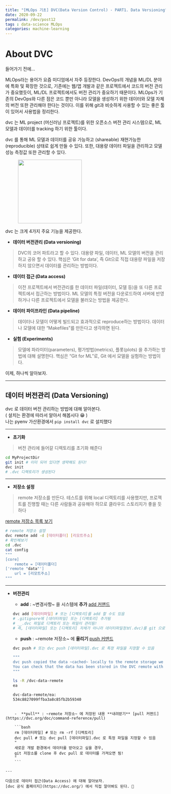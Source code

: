 ```yaml
---
title: "[MLOps 기초] DVC(Data Version Control) - PART1. Data Versioning"
date: 2020-09-22
permalink: /dev/post12
tags : data-science MLOps
categories: machine-learning
---
```


# About DVC
들어가기 전에… 

MLOps라는 용어가 요즘 미디엄에서 자주 등장한다. DevOps의 개념을 ML/DL 분야에 특화 및 확장한 것으로, 기존에는 웹/앱 개발과 같은 프로젝트에서 코드의 버전 관리가 중요했듯이, ML/DL 프로젝트에서도 버전 관리가 중요하기 때문이다.  MLOps가 기존의 DevOps와 다른 점은 코드 뿐만 아니라 모델을 생성하기 위한 데이터와 모델 자체의 버전 또한 관리해야 한다는 것이다. 이를 위해 git과 비슷하게 사용할 수 있는 좋은 툴이 있어서 사용법을 정리한다.

dvc 는 ML project (머신러닝 프로젝트)를 위한 오픈소스 버전 관리 시스템으로, ML 모델과 데이터를 tracking 하기 위한 툴이다. 

dvc 를 통해 ML 모델과 데이터를 공유 가능하고 (shareable) 재현가능한(reproducible) 상태로 쉽게 만들 수 있다. 또한, 대용량 데이터 파일을 관리하고 모델 성능 측정값 또한 관리할 수 있다. 

<figure >
    <img src="https://avatars2.githubusercontent.com/u/39572954?s=400&v=4" width="200">
</figure>

dvc 는 크게 4가지 주요 기능을 제공한다. 

- **데이터 버전관리 (Data versioning)** 

> DVC의 코어 파트라고 할 수 있다. 대용량 파일, 데이터, ML 모델의 버전을 관리하고 공유 할 수 있다. 핵심은 ‘Git for data’, 즉 Git으로 직접 대용량 파일을 저장하지 않으면서 데이터를 관리하는 방법이다. 

- **데이터 접근 (Data access)**

> 이전 프로젝트에서 버전관리를 한 데이터 파일(데이터, 모델 등)을 또 다른 프로젝트에서 접근하는 방법이다. ML 모델의 특정 버전을 다운로드하여 서버에 반영하거나 다른 프로젝트에서 모델을 불러오는 방법을 제공한다. 

- **데이터 파이프라인 (Data pipeline)**

> 데이터나 모델이 어떻게 빌드되고 효과적으로 reproduce하는 방법이다. 데이터나 모델에 대한 “Makefiles”를 만든다고 생각하면 된다. 

- **실험 (Experiments)**

> 모델에 파라미터(parameters), 평가방법(metrics), 플롯(plots) 을 추가하는 방법에 대해 설명한다. 핵심은 “Git for ML”로, Git 에서 모델을 실험하는 방법이다. 

이제, 하나씩 알아보자. 

---

## 데이터 버전관리 (Data Versioning)

dvc 로 데이터 버전 관리하는 방법에 대해 알아본다. <br>
( 설치는 환경에 따라서 알아서 해봅시다 😁  ) <br>
나는 pyenv  가산환경에서 `pip install dvc` 로 설치했다 <br>

---
 
- **초기화**

> 버전 관리에 들어갈 디렉토리를 초기화 해준다 

```bash
cd MyProjectDir
git init # 이미 되어 있다면 생략해도 된다!
dvc init 
# .dvc 디렉토리가 생성된다
```

---

- **저장소 설정**

> remote 저장소를 만든다. 테스트를 위해 local 디렉토리를 사용했지만, 
> 프로젝트를 진행할 때는 다른 사람들과 공유해야 하므로 클라우드 스토리지가 좋을 듯 하다

[remote 저장소 목록 보기](https://dvc.org/doc/command-reference/remote/add#supported-storage-types)

```bash
# remote 저장소 설정
dvc remote add -d [데이터폴더] [리모트주소]
# 확인해보기
cd .dvc
cat config
"""
[core]
    remote = [데이터폴더]
['remote "data"']
    url = [리모트주소]
"""
```

---

- **버전관리**

    - **add**  :   ~변경사항~ 을 시스템에 **추가** [add 커맨드](https://dvc.org/doc/command-reference/add)

    ```bash
    dvc add [데이터파일] # 또는 [디렉토리]를 add 할 수도 있음
    # .gitignore에 [데이터파일] 또는 [디렉토리] 추가됨
    # __.dvc 파일로 디렉토리 또는 파일이 관리됨! 
    # 즉, [데이터파일] 또는 [디렉토리] 자체가 아니라 데이터파일정보(.dvc)를 git 으로 올리게 됨!
    ```

    - **push** :  ~remote 저장소~ 에 **올리기**   [push 커맨드](https://dvc.org/doc/command-reference/push)

    ```bash
    dvc push # 또는 dvc push [데이터파일].dvc 로 특정 파일을 지정할 수 있음

    """
    dvc push copied the data ~cached~ locally to the remote storage we set up earlier. 
    You can check that the data has been stored in the DVC remote with
    """

    ls -R /dvc-data-remote
    ea

    dvc-data-remote/ea:
    534c8827099ffba3a8c85fb2b59340
```

    -  **pull** : ~remote 저장소~ 에 저장된 내용 **내려받기** [pull 커맨드](https://dvc.org/doc/command-reference/pull)

    ```bash
    rm [데이터파일] # 또는 rm -rf [디렉토리]
    dvc pull # 또는 dvc pull [데이터파일].dvc 로 특정 파일을 지정할 수 있음
    "
    새로운 개발 환경에서 데이터를 받아오고 싶을 경우, 
    git 저장소를 clone 후 dvc pull 로 데이터를 가져오면 됨!
    "
    ```

---

다음으로 데이터 접근(Data Access) 에 대해 알아보자. 
[dvc 공식 홈페이지](https://dvc.org/) 에서 직접 알아봐도 된다. 🤣
